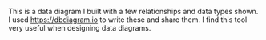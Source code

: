 This is a data diagram I built with a few relationships and data types shown. I used https://dbdiagram.io to write these and share them. I find this tool very useful when designing data diagrams.
